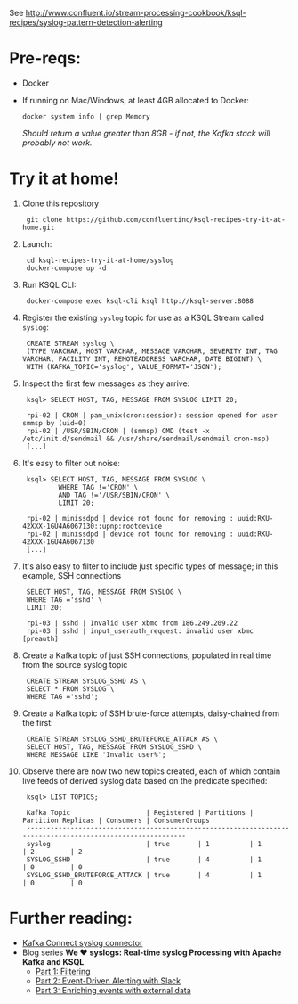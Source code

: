 See http://www.confluent.io/stream-processing-cookbook/ksql-recipes/syslog-pattern-detection-alerting

# Pre-reqs: 

* Docker
* If running on Mac/Windows, at least 4GB allocated to Docker: 

      docker system info | grep Memory 

    _Should return a value greater than 8GB - if not, the Kafka stack will probably not work._


# Try it at home!

1. Clone this repository

        git clone https://github.com/confluentinc/ksql-recipes-try-it-at-home.git

2. Launch: 

        cd ksql-recipes-try-it-at-home/syslog
        docker-compose up -d

3. Run KSQL CLI:

        docker-compose exec ksql-cli ksql http://ksql-server:8088

4. Register the existing `syslog` topic for use as a KSQL Stream called `syslog`: 

        CREATE STREAM syslog \
        (TYPE VARCHAR, HOST VARCHAR, MESSAGE VARCHAR, SEVERITY INT, TAG VARCHAR, FACILITY INT, REMOTEADDRESS VARCHAR, DATE BIGINT) \
        WITH (KAFKA_TOPIC='syslog', VALUE_FORMAT='JSON');

5. Inspect the first few messages as they arrive: 

        ksql> SELECT HOST, TAG, MESSAGE FROM SYSLOG LIMIT 20;

        rpi-02 | CRON | pam_unix(cron:session): session opened for user smmsp by (uid=0)
        rpi-02 | /USR/SBIN/CRON | (smmsp) CMD (test -x /etc/init.d/sendmail && /usr/share/sendmail/sendmail cron-msp)
        [...]

2. It's easy to filter out noise: 

        ksql> SELECT HOST, TAG, MESSAGE FROM SYSLOG \
                WHERE TAG !='CRON' \
                AND TAG !='/USR/SBIN/CRON' \
                LIMIT 20;

        rpi-02 | minissdpd | device not found for removing : uuid:RKU-42XXX-1GU4A6067130::upnp:rootdevice
        rpi-02 | minissdpd | device not found for removing : uuid:RKU-42XXX-1GU4A6067130
        [...]

3. It's also easy to filter to include just specific types of message; in this example, SSH connections

        SELECT HOST, TAG, MESSAGE FROM SYSLOG \
        WHERE TAG ='sshd' \
        LIMIT 20;

        rpi-03 | sshd | Invalid user xbmc from 186.249.209.22
        rpi-03 | sshd | input_userauth_request: invalid user xbmc [preauth]

4. Create a Kafka topic of just SSH connections, populated in real time from the source syslog topic

        CREATE STREAM SYSLOG_SSHD AS \
        SELECT * FROM SYSLOG \
        WHERE TAG ='sshd';

5. Create a Kafka topic of SSH brute-force attempts, daisy-chained from the first: 

        CREATE STREAM SYSLOG_SSHD_BRUTEFORCE_ATTACK AS \
        SELECT HOST, TAG, MESSAGE FROM SYSLOG_SSHD \
        WHERE MESSAGE LIKE 'Invalid user%';

6. Observe there are now two new topics created, each of which contain live feeds of derived syslog data based on the predicate specified: 

        ksql> LIST TOPICS;

        Kafka Topic                   | Registered | Partitions | Partition Replicas | Consumers | ConsumerGroups
        -----------------------------------------------------------------------------------------------------------
        syslog                        | true       | 1          | 1                  | 2         | 2
        SYSLOG_SSHD                   | true       | 4          | 1                  | 0         | 0
        SYSLOG_SSHD_BRUTEFORCE_ATTACK | true       | 4          | 1                  | 0         | 0


# Further reading: 

* [Kafka Connect syslog connector](https://www.confluent.io/connector/kafka-connect-syslog/)
* Blog series **We ❤️ syslogs: Real-time syslog Processing with Apache Kafka and KSQL**
  * [Part 1: Filtering](https://www.confluent.io/blog/real-time-syslog-processing-apache-kafka-ksql-part-1-filtering)
  * [Part 2: Event-Driven Alerting with Slack](https://www.confluent.io/blog/real-time-syslog-processing-with-apache-kafka-and-ksql-part-2-event-driven-alerting-with-slack/)
  * [Part 3: Enriching events with external data](https://www.confluent.io/blog/real-time-syslog-processing-apache-kafka-ksql-enriching-events-with-external-data/)
